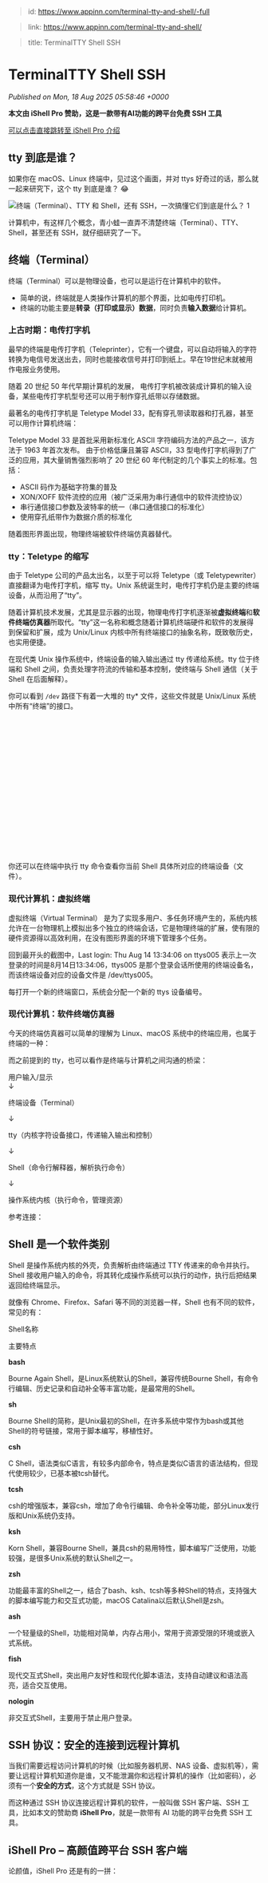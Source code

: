 > id: https://www.appinn.com/terminal-tty-and-shell/-full

> link: https://www.appinn.com/terminal-tty-and-shell/

> title: TerminalTTY Shell SSH

# TerminalTTY Shell SSH
_Published on Mon, 18 Aug 2025 05:58:46 +0000_

**本文由 iShell Pro 赞助，这是一款带有AI功能的跨平台免费 SSH 工具**

[可以点击直接跳转至 iShell Pro 介绍](https://www.appinn.com/terminal-tty-and-shell/#ssh-%E5%AE%A2%E6%88%B7%E7%AB%AF%E4%BB%8B%E7%BB%8D%EF%BC%9Ai-shell-pro)

tty 到底是谁？
---------

如果你在 macOS、Linux 终端中，见过这个画面，并对 ttys 好奇过的话，那么就一起来研究下，这个 tty 到底是谁？ 😂

![终端（Terminal）、TTY 和 Shell，还有 SSH，一次搞懂它们到底是什么？ 1](https://do-cdn.appinn.com/static3/images/2025/08/Copy-of-appinn-homework-2025-08-13T170203.597.jpg "终端（Terminal）、TTY 和 Shell，还有 SSH，一次搞懂它们到底是什么？ 1")

计算机中，有这样几个概念，青小蛙一直弄不清楚终端（Terminal）、TTY、Shell，甚至还有 SSH，就仔细研究了一下。

终端（Terminal）
------------

终端（Terminal）可以是物理设备，也可以是运行在计算机中的软件。

-   简单的说，终端就是人类操作计算机的那个界面，比如电传打印机。
-   终端的功能主要是**转录（打印或显示）数据**，同时负责**输入数据**给计算机。

### 上古时期：电传打字机

最早的终端是电传打字机（Teleprinter），它有一个键盘，可以自动将输入的字符转换为电信号发送出去，同时也能接收信号并打印到纸上。早在19世纪末就被用作电报业务使用。

随着 20 世纪 50 年代早期计算机的发展， 电传打字机被改装成计算机的输入设备，某些电传打字机型号还可以用于制作穿孔纸带以存储数据。

最著名的电传打字机是 Teletype Model 33，配有穿孔带读取器和打孔器，甚至可以用作计算机终端：

Teletype Model 33 是首批采用新标准化 ASCII 字符编码方法的产品之一，该方法于 1963 年首次发布。 由于价格低廉且兼容 ASCII，33 型电传打字机得到了广泛的应用，其大量销售强烈影响了 20 世纪 60 年代制定的几个事实上的标准。包括：

-   ASCII 码作为基础字符集的普及
-   XON/XOFF 软件流控的应用（被广泛采用为串行通信中的软件流控协议）
-   串行通信接口参数及波特率的统一（串口通信接口的标准化）
-   使用穿孔纸带作为数据介质的标准化

随着图形界面出现，物理终端被软件终端仿真器替代。

### tty：Teletype 的缩写

由于 Teletype 公司的产品太出名，以至于可以将 Teletype（或 Teletypewriter）直接翻译为电传打字机，缩写 tty。Unix 系统诞生时，电传打字机仍是主要的终端设备，从而沿用了“tty”。

随着计算机技术发展，尤其是显示器的出现，物理电传打字机逐渐被**虚拟终端**和**软件终端仿真器**所取代。“tty”这一名称和概念随着计算机终端硬件和软件的发展得到保留和扩展，成为 Unix/Linux 内核中所有终端接口的抽象名称，既致敬历史，也实用便捷。

在现代类 Unix 操作系统中，终端设备的输入输出通过 tty 传递给系统。tty 位于终端和 Shell 之间，负责处理字符流的传输和基本控制，使终端与 Shell 通信（关于 Shell 在后面解释）。

你可以看到 `/dev` 路径下有着一大堆的 tty\* 文件，这些文件就是 Unix/Linux 系统中所有“终端”的接口。

![终端（Terminal）、TTY 和 Shell，还有 SSH，一次搞懂它们到底是什么？ 5](data:image/svg+xml,%3Csvg%20xmlns='http://www.w3.org/2000/svg'%20viewBox='0%200%201628%20882'%3E%3C/svg%3E "终端（Terminal）、TTY 和 Shell，还有 SSH，一次搞懂它们到底是什么？ 5")

你还可以在终端中执行 tty 命令查看你当前 Shell 具体所对应的终端设备（文件）。

### 现代计算机：虚拟终端

虚拟终端（Virtual Terminal） 是为了实现多用户、多任务环境产生的，系统内核允许在一台物理机上模拟出多个独立的终端会话，它是物理终端的扩展，使有限的硬件资源得以高效利用，在没有图形界面的环境下管理多个任务。

回到最开头的截图中，Last login: Thu Aug 14 13:34:06 on ttys005 表示上一次登录的时间是8月14日13:34:06，ttys005 是那个登录会话所使用的终端设备名，而该终端设备对应的设备文件是 /dev/ttys005。

每打开一个新的终端窗口，系统会分配一个新的 ttys 设备编号。

### 现代计算机：软件终端仿真器

今天的终端仿真器可以简单的理解为 Linux、macOS 系统中的终端应用，也属于终端的一种：

而之前提到的 tty，也可以看作是终端与计算机之间沟通的桥梁：

用户输入/显示  
↓  

终端设备（Terminal）

  
↓  

tty（内核字符设备接口，传递输入输出和控制）

  
↓  

Shell（命令行解释器，解析执行命令）

  
↓  

操作系统内核（执行命令，管理资源）

参考连接：

Shell 是一个软件类别
-------------

Shell 是操作系统内核的外壳，负责解析由终端通过 TTY 传递来的命令并执行。Shell 接收用户输入的命令，将其转化成操作系统可以执行的动作，执行后把结果返回给终端显示。

就像有 Chrome、Firefox、Safari 等不同的浏览器一样，Shell 也有不同的软件，常见的有：

Shell名称

主要特点

**bash**

Bourne Again Shell，是Linux系统默认的Shell，兼容传统Bourne Shell，有命令行编辑、历史记录和自动补全等丰富功能，是最常用的Shell。

**sh**

Bourne Shell的简称，是Unix最初的Shell，在许多系统中常作为bash或其他Shell的符号链接，常用于脚本编写，移植性好。

**csh**

C Shell，语法类似C语言，有较多内部命令，特点是类似C语言的语法结构，但现代使用较少，已基本被tcsh替代。

**tcsh**

csh的增强版本，兼容csh，增加了命令行编辑、命令补全等功能，部分Linux发行版和Unix系统仍支持。

**ksh**

Korn Shell，兼容Bourne Shell，兼具csh的易用特性，脚本编写广泛使用，功能较强，是很多Unix系统的默认Shell之一。

**zsh**

功能最丰富的Shell之一，结合了bash、ksh、tcsh等多种Shell的特点，支持强大的脚本编写能力和交互式功能，macOS Catalina以后默认Shell是zsh。

**ash**

一个轻量级的Shell，功能相对简单，内存占用小，常用于资源受限的环境或嵌入式系统。

**fish**

现代交互式Shell，突出用户友好性和现代化脚本语法，支持自动建议和语法高亮，适合交互使用。

**nologin**

非交互式Shell，主要用于禁止用户登录。

SSH 协议：安全的连接到远程计算机
------------------

当我们需要远程访问计算机的时候（比如服务器机房、NAS 设备、虚拟机等），需要让远程计算机知道你是谁，又不能泄漏你和远程计算机的操作（比如密码），必须有一个**安全的方式**，这个方式就是 SSH 协议。

而这种通过 SSH 协议连接远程计算机的软件，一般叫做 SSH 客户端、SSH 工具，比如本文的赞助商 **iShell Pro**，就是一款带有 AI 功能的跨平台免费 SSH 工具。

iShell Pro – 高颜值跨平台 SSH 客户端
---------------------------

论颜值，iShell Pro 还是有的一拼：

![终端（Terminal）、TTY 和 Shell，还有 SSH，一次搞懂它们到底是什么？ 7](data:image/svg+xml,%3Csvg%20xmlns='http://www.w3.org/2000/svg'%20viewBox='0%200%201560%20975'%3E%3C/svg%3E "终端（Terminal）、TTY 和 Shell，还有 SSH，一次搞懂它们到底是什么？ 7")

### 自定义主题配色

iShell Pro 支持自定义主题配色，先在设置中选择一个喜欢的颜色，再让 AI 生成一张二次元图片，设置一个合适的透明度，就成了独一无二的终端：

![终端（Terminal）、TTY 和 Shell，还有 SSH，一次搞懂它们到底是什么？ 8](data:image/svg+xml,%3Csvg%20xmlns='http://www.w3.org/2000/svg'%20viewBox='0%200%201558%20975'%3E%3C/svg%3E "终端（Terminal）、TTY 和 Shell，还有 SSH，一次搞懂它们到底是什么？ 8")

### 漂亮的终端界面

先来看一下设置了背景图片，连接到远程服务器之后的样子：

![终端（Terminal）、TTY 和 Shell，还有 SSH，一次搞懂它们到底是什么？ 9](data:image/svg+xml,%3Csvg%20xmlns='http://www.w3.org/2000/svg'%20viewBox='0%200%201640%201029'%3E%3C/svg%3E "终端（Terminal）、TTY 和 Shell，还有 SSH，一次搞懂它们到底是什么？ 9")

iShell Pro 比常见的 SSH 工具多了许多内容，包括：

-   显示系统信息的侧边栏
-   左下角的小工具栏
-   右下角的系统监控栏

在这里，不再是上古终端界面了，它突然变得有血有肉，有画面感，甚至有一种每天都要打开的期待。

（这张背景图有同学想要吗？）

### 管理多台服务器

iShellPro 非常适合同时管理多台服务器，你可以为每台远程设备添加**文字备注**、使用**分组管理**：

![终端（Terminal）、TTY 和 Shell，还有 SSH，一次搞懂它们到底是什么？ 10](data:image/svg+xml,%3Csvg%20xmlns='http://www.w3.org/2000/svg'%20viewBox='0%200%201550%20967'%3E%3C/svg%3E "终端（Terminal）、TTY 和 Shell，还有 SSH，一次搞懂它们到底是什么？ 10")

如果你需要在办公室电脑、家用电脑、手机等不同的设备间管理这些服务器，那么还能通过**云同步**功能，将所有的远程服务器信息同步到云端之中，再也不会出现回家找不到某一台服务器的情况了 😂

而对于云同步的安全担心，iShellPro 需要一个**同步密码**，用来加密你的服务器信息，再上传云端。

这可以保证服务器信息本身不会在云端泄漏，保证安全：

![终端（Terminal）、TTY 和 Shell，还有 SSH，一次搞懂它们到底是什么？ 11](data:image/svg+xml,%3Csvg%20xmlns='http://www.w3.org/2000/svg'%20viewBox='0%200%20856%20406'%3E%3C/svg%3E "终端（Terminal）、TTY 和 Shell，还有 SSH，一次搞懂它们到底是什么？ 11")

### AI 助手 && 快捷命令输入提示

AI 时代的 SSH 客户端，最大特点就是有人帮你解释命令行了。

iShellPro 中有一个**快捷命令输入提示**功能，打开后，就能在输入**中文**的时候，出现AI菜单了：

iShellPro 会自动将中文指令转换为合适的命令行，回车输入。

而如果本身输入的是英文命令，则会出现另外的菜单，包括**自动补全**和**中文命令解释**：

![终端（Terminal）、TTY 和 Shell，还有 SSH，一次搞懂它们到底是什么？ 12](data:image/svg+xml,%3Csvg%20xmlns='http://www.w3.org/2000/svg'%20viewBox='0%200%201530%20800'%3E%3C/svg%3E "终端（Terminal）、TTY 和 Shell，还有 SSH，一次搞懂它们到底是什么？ 12")

甚至你可以在输入一段命令之后，选择 AI 查询，它还会告诉你这段命令是什么意思，非常方便。

青小蛙觉得这个有点点方便，用**中文操作**这件事，似乎就这样曲线实现了。

而当你在终端中遇到问题，不知道该怎么办的时候，选中错误提示内容，右键选择**问问小i助手**：

![终端（Terminal）、TTY 和 Shell，还有 SSH，一次搞懂它们到底是什么？ 13](data:image/svg+xml,%3Csvg%20xmlns='http://www.w3.org/2000/svg'%20viewBox='0%200%201986%20871'%3E%3C/svg%3E "终端（Terminal）、TTY 和 Shell，还有 SSH，一次搞懂它们到底是什么？ 13")

iShellPro 就会帮你查询这个错误的解决方案：

![终端（Terminal）、TTY 和 Shell，还有 SSH，一次搞懂它们到底是什么？ 14](data:image/svg+xml,%3Csvg%20xmlns='http://www.w3.org/2000/svg'%20viewBox='0%200%20918%201110'%3E%3C/svg%3E "终端（Terminal）、TTY 和 Shell，还有 SSH，一次搞懂它们到底是什么？ 14")

### 笔记（支持 markdown）

iShellPro 自带了笔记功能，可以方便的进行记录。目前支持富文本笔记和 markdown 笔记，还支持分组管理。

关于记录笔记，青小蛙有过体验，曾经折腾过某些软件的安装，时间久了以后…就不会装了，真不会了。

而这个时候群里的小伙伴就说：好记性不如烂笔头，你得记笔记…我以前，也不懂啊。

甚至还有一些小脚本，也不知道是什么时候折腾的，谁写的，反正一直能用。但如果碰到迁移服务器、搬家等操作，就很容易丢掉…

这个时候，如果你有笔记：

![终端（Terminal）、TTY 和 Shell，还有 SSH，一次搞懂它们到底是什么？ 15](data:image/svg+xml,%3Csvg%20xmlns='http://www.w3.org/2000/svg'%20viewBox='0%200%201086%20676'%3E%3C/svg%3E "终端（Terminal）、TTY 和 Shell，还有 SSH，一次搞懂它们到底是什么？ 15")

听劝，把你平时常用的不常用的都记录下来…

### 录制功能

iShellPro 有一个录制功能，可以录制你输入的命令与屏幕反馈：

![终端（Terminal）、TTY 和 Shell，还有 SSH，一次搞懂它们到底是什么？ 16](data:image/svg+xml,%3Csvg%20xmlns='http://www.w3.org/2000/svg'%20viewBox='0%200%201572%20968'%3E%3C/svg%3E "终端（Terminal）、TTY 和 Shell，还有 SSH，一次搞懂它们到底是什么？ 16")

并且，这个内容会保存为文本文件，如果你想要制作教程、分享所有的操作，比录屏方便、更节省资源。

### 快捷指令 && 命令市场

对于更常用的命令，可以使用 iShellPro 的快捷指令功能，随用随取：

![终端（Terminal）、TTY 和 Shell，还有 SSH，一次搞懂它们到底是什么？ 17](data:image/svg+xml,%3Csvg%20xmlns='http://www.w3.org/2000/svg'%20viewBox='0%200%201578%20975'%3E%3C/svg%3E "终端（Terminal）、TTY 和 Shell，还有 SSH，一次搞懂它们到底是什么？ 17")

而 iShellPro 的命令市场中，则有一些其他用户上传的命令，下载后也会出现在上图侧边栏**快捷命令**区域。

### 持续更新 && 新功能

iShellPro 自去年发布以来，已经经历了19个版本，有了不少新功能。

![终端（Terminal）、TTY 和 Shell，还有 SSH，一次搞懂它们到底是什么？ 18](data:image/svg+xml,%3Csvg%20xmlns='http://www.w3.org/2000/svg'%20viewBox='0%200%201068%201506'%3E%3C/svg%3E "终端（Terminal）、TTY 和 Shell，还有 SSH，一次搞懂它们到底是什么？ 18")

今年 2.0 版本以来，就增加了 20 多项功能：

1.  增加串口功能
2.  增加SFTP权限编辑
3.  增加主题配色
4.  增加文件夹上传
5.  增加AI命令翻译
6.  增加跳板机
7.  增加流量监控网卡选择
8.  增加远端同步记录删除
9.  增加会话录制
10.  增加自定义背景及透明度
11.  增加智能提示历史命令
12.  增加断线提醒
13.  增加回车重连
14.  增加MFA二次验证功能
15.  增加MarkDown格式笔记
16.  增加空密码登录
17.  增加同步密码删除功能
18.  增加文件拖拽上传功能
19.  增加主机列表排序功能
20.  增加SFTP右键删除功能
21.  新增快捷命令发送到所有窗口

### 基础功能永久免费使用

iShellPro 基础功能永久免费使用，支持离线使用。

目前的 Pro 功能主要是云同步、AI 相关功能，还有上面提到的**快速命令输入提示**功能。

获取
--

如果你需要一款漂亮的、现代化的、带有AI功能的跨平台 SSH 客户端，不妨试试 iShellPro：

* * *

#[它们到底是什么](https://www.appinn.com/tag/%e5%ae%83%e4%bb%ac%e5%88%b0%e5%ba%95%e6%98%af%e4%bb%80%e4%b9%88/)
